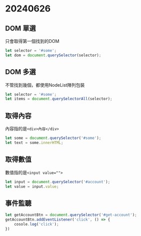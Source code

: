 # 20240626

## DOM 單選

只會取得第一個找到的DOM

```js
let selector = '#some';
let dom = document.querySelector(selector);
```

## DOM 多選

不管找到幾個，都使用NodeList陣列包裝

```js
let selector = '#some';
let items = document.querySelectorAll(selector);
```

## 取得內容

內容指的是`<div>內容</div>`

```js
let some = document.querySelector('#some');
let text = some.innerHTML;
```

## 取得數值

數值指的是`<input value="">`

```js
let input = document.querySelector('#account');
let value = input.value;
```

## 事件監聽

```js
let getAccountBtn = document.querySelector('#get-account');
getAccountBtn.addEventListener('click', () => {
    cosole.log('click');
})
```